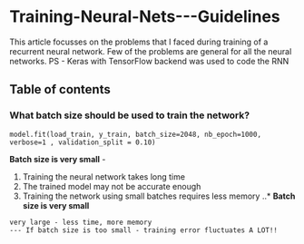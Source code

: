 # Training-Neural-Nets---Guidelines
This article focusses on the problems that I faced during training of a recurrent neural network. Few of the problems are general for all the neural networks. 
PS - Keras with TensorFlow backend was used to code the RNN

## Table of contents
 
### What batch size should be used to train the network?
    model.fit(load_train, y_train, batch_size=2048, nb_epoch=1000, verbose=1 , validation_split = 0.10)
 **Batch size is very small** - 
 1.  Training the neural network takes long time
 2.  The trained model may not be accurate enough
 3.  Training the network using small batches requires less memory
..* **Batch size is very small**
    
    very large - less time, more memory
    --- If batch size is too small - training error fluctuates A LOT!!




